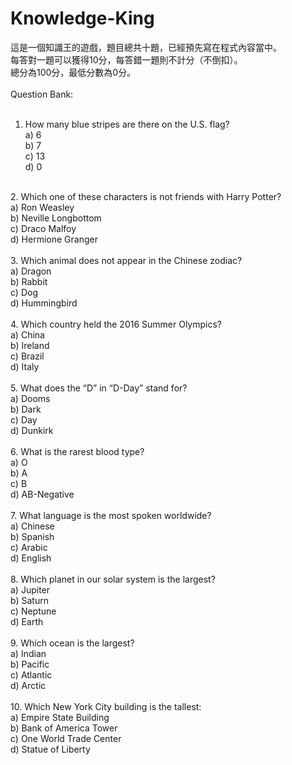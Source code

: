 # Knowledge-King

這是一個知識王的遊戲，題目總共十題，已經預先寫在程式內容當中。<br>
每答對一題可以獲得10分，每答錯一題則不計分（不倒扣）。<br>
總分為100分，最低分數為0分。<br>
<br>
Question Bank:<br>
<br>
1. How many blue stripes are there on the U.S. flag?<br>
a) 6<br>
b) 7<br>
c) 13<br>
d) 0<br>
<br>
2. Which one of these characters is not friends with Harry Potter?<br>
a) Ron Weasley <br>
b) Neville Longbottom<br>
c) Draco Malfoy<br>
d) Hermione Granger<br>
 <br>
3. Which animal does not appear in the Chinese zodiac?<br>
a) Dragon<br>
b) Rabbit<br>
c) Dog<br>
d) Hummingbird<br>
<br>
 4. Which country held the 2016 Summer Olympics?<br>
a) China<br>
b) Ireland<br>
c) Brazil<br>
d) Italy<br>
<br>
5. What does the “D” in “D-Day” stand for?<br>
a) Dooms<br>
b) Dark<br>
c) Day<br>
d) Dunkirk<br>
 <br>
6. What is the rarest blood type?<br>
a) O<br>
b) A<br>
c) B<br>
d) AB-Negative<br>
<br>
7. What language is the most spoken worldwide?<br>
a) Chinese<br>
b) Spanish<br>
c) Arabic<br>
d) English<br>
 <br>
8. Which planet in our solar system is the largest?<br>
a) Jupiter<br>
b) Saturn<br>
c) Neptune<br>
d) Earth<br>
<br>
9. Which ocean is the largest?<br>
a) Indian<br>
b) Pacific<br>
c) Atlantic<br>
d) Arctic<br>
 <br>
10. Which New York City building is the tallest:<br>
a) Empire State Building<br>
b) Bank of America Tower<br>
c) One World Trade Center<br>
d) Statue of Liberty<br>
